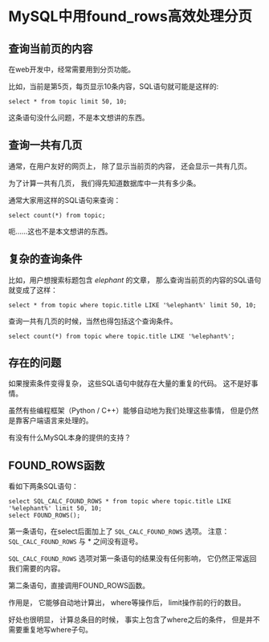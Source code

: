 # MySQL中用found_rows高效处理分页

## 查询当前页的内容

在web开发中，经常需要用到分页功能。

比如，当前是第5页，每页显示10条内容，SQL语句就可能是这样的:

    select * from topic limit 50, 10;

这条语句没什么问题，不是本文想讲的东西。

## 查询一共有几页

通常，在用户友好的网页上，
除了显示当前页的内容，
还会显示一共有几页。

为了计算一共有几页，
我们得先知道数据库中一共有多少条。

通常大家用这样的SQL语句来查询：

    select count(*) from topic;

呃……这也不是本文想讲的东西。

## 复杂的查询条件

比如，用户想搜索标题包含 _elephant_ 的文章，
那么查询当前页的内容的SQL语句就变成了这样：

    select * from topic where topic.title LIKE '%elephant%' limit 50, 10;

查询一共有几页的时候，当然也得包括这个查询条件。

    select count(*) from topic where topic.title LIKE '%elephant%';

## 存在的问题
如果搜索条件变得复杂，
这些SQL语句中就存在大量的重复的代码。
这不是好事情。

虽然有些编程框架（Python / C++）能够自动地为我们处理这些事情，
但是仍然是靠客户端语言来处理的。

有没有什么MySQL本身的提供的支持？

## FOUND_ROWS函数
看如下两条SQL语句：

    select SQL_CALC_FOUND_ROWS * from topic where topic.title LIKE '%elephant%' limit 50, 10;
    select FOUND_ROWS();

第一条语句，在select后面加上了 `SQL_CALC_FOUND_ROWS` 选项。
注意： `SQL_CALC_FOUND_ROWS` 与 \* 之间没有逗号。

`SQL_CALC_FOUND_ROWS` 选项对第一条语句的结果没有任何影响，
它仍然正常返回我们需要的内容。

第二条语句，直接调用FOUND_ROWS函数。

作用是，
它能够自动地计算出，
where等操作后，
limit操作前的行的数目。

好处也很明显，
计算总条目的时候，
事实上包含了where之后的条件，
但是并不需要重复地写where子句。
